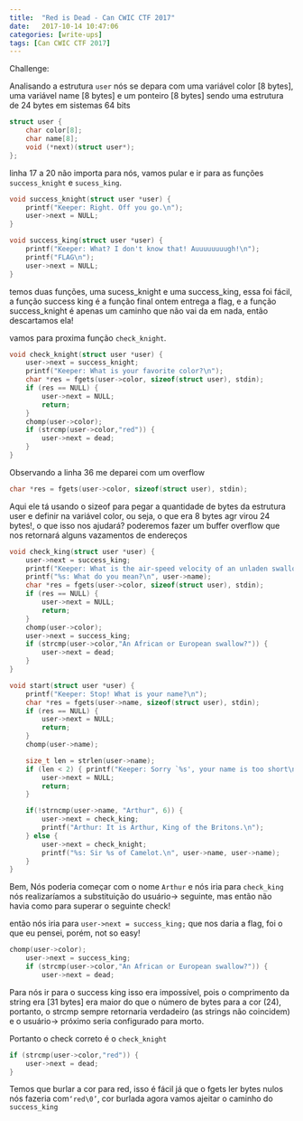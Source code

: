 ```yaml
---
title:  "Red is Dead - Can CWIC CTF 2017"
date:   2017-10-14 10:47:06
categories: [write-ups]
tags: [Can CWIC CTF 2017]
---
```

Challenge:

Analisando a estrutura `user` nós se depara com uma variável color [8 bytes], uma variável name [8 bytes] e um ponteiro [8 bytes]
sendo uma estrutura de 24 bytes em sistemas 64 bits

``` c
struct user {
    char color[8];
    char name[8];
    void (*next)(struct user*);
};
```

linha 17 a  20 não importa para nós, vamos pular e ir para as funções `success_knight` e `sucess_king`.
``` c
void success_knight(struct user *user) {
    printf("Keeper: Right. Off you go.\n");
    user->next = NULL;
}

void success_king(struct user *user) {
    printf("Keeper: What? I don't know that! Auuuuuuuugh!\n");
    printf("FLAG\n");
    user->next = NULL;
}
```
temos duas funções, uma sucess_knight e uma success_king, essa foi fácil, a função success king é a função final ontem entrega a
flag, e a função success_knight é apenas um caminho que não vai da em nada, então descartamos ela!

vamos para proxima função `check_knight`.
``` c
void check_knight(struct user *user) {
    user->next = success_knight;
    printf("Keeper: What is your favorite color?\n");
    char *res = fgets(user->color, sizeof(struct user), stdin);
    if (res == NULL) {
        user->next = NULL;
        return;
    }
    chomp(user->color);
    if (strcmp(user->color,"red")) {
        user->next = dead;
    }
}
```
Observando a linha 36 me deparei com um overflow
``` c
char *res = fgets(user->color, sizeof(struct user), stdin);
```
Aqui ele tá usando o sizeof para pegar a quantidade de bytes da estrutura user e definir
na variável color, ou seja, o que era 8 bytes agr virou 24 bytes!, o que isso nos ajudará?
poderemos fazer um buffer overflow que nos retornará alguns vazamentos de endereços

``` c
void check_king(struct user *user) {
    user->next = success_king;
    printf("Keeper: What is the air-speed velocity of an unladen swallow?\n");
    printf("%s: What do you mean?\n", user->name);
    char *res = fgets(user->color, sizeof(struct user), stdin);
    if (res == NULL) {
        user->next = NULL;
        return;
    }
    chomp(user->color);
    user->next = success_king;
    if (strcmp(user->color,"An African or European swallow?")) {
        user->next = dead;
    }
}
```

``` c
void start(struct user *user) {
    printf("Keeper: Stop! What is your name?\n");
    char *res = fgets(user->name, sizeof(struct user), stdin);
    if (res == NULL) {
        user->next = NULL;
        return;
    }
    chomp(user->name);

    size_t len = strlen(user->name);
    if (len < 2) { printf("Keeper: Sorry `%s', your name is too short\n", user->name);
        user->next = NULL;
        return;
    }

    if(!strncmp(user->name, "Arthur", 6)) {
        user->next = check_king;
        printf("Arthur: It is Arthur, King of the Britons.\n");
    } else {
        user->next = check_knight;
        printf("%s: Sir %s of Camelot.\n", user->name, user->name);
    }
}
```

Bem, Nós poderia começar com o nome `Arthur` e nós iria para ``check_king`` nós realizaríamos a substituição do usuário-> seguinte, mas então não havia como para superar o seguinte check!

então nós iria para `user->next = success_king;` que nos daria a flag, foi o que eu pensei, porém, not so easy!

``` c
chomp(user->color);
    user->next = success_king;
    if (strcmp(user->color,"An African or European swallow?")) {
        user->next = dead;
```

Para nós ir para o success king isso era impossível, pois o comprimento da string era [31 bytes] era maior do que o número de bytes para a cor (24), portanto, o strcmp sempre retornaria verdadeiro (as strings não coincidem) e o usuário-> próximo seria configurado para morto.

Portanto o check correto é o `check_knight`
``` c
if (strcmp(user->color,"red")) {
    user->next = dead;
}
```

Temos que burlar a cor para red, isso é fácil já que o fgets ler bytes nulos nós fazeria com`‘red\0’`, cor burlada
agora vamos ajeitar o caminho do `success_king`
